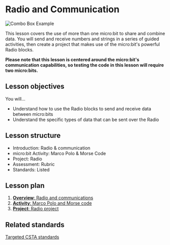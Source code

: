 # Radio and Communication

![Combo Box Example](/static/courses/csintro/radio/combo-box.png)

This lesson covers the use of more than one micro:bit to share and combine data. You will send and receive numbers and strings in a series of guided activities, then create a project that makes use of the micro:bit's powerful Radio blocks.

**Please note that this lesson is centered around the micro:bit's communication capabilities, so testing the code in this lesson will require two micro:bits.**

## Lesson objectives

You will...
* Understand how to use the Radio blocks to send and receive data between micro:bits
* Understand the specific types of data that can be sent over the Radio

## Lesson structure

* Introduction: Radio & communication
* micro:bit Activity: Marco Polo & Morse Code
* Project: Radio
* Assessment: Rubric 
* Standards: Listed

## Lesson plan

1. [**Overview**: Radio and communications](/courses/csintro/radio/overview)
2. [**Activity**: Marco Polo and Morse code](/courses/csintro/radio/activity)
3. [**Project**: Radio project](/courses/csintro/radio/project)

## Related standards

[Targeted CSTA standards](/courses/csintro/radio/standards)